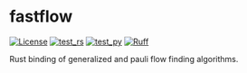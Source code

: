 # fastflow

[![License](https://img.shields.io/github/license/TeamGraphix/fastflow)](https://github.com/TeamGraphix/fastflow?tab=Apache-2.0-1-ov-file)
[![test_rs](https://github.com/TeamGraphix/fastflow/actions/workflows/test_rs.yml/badge.svg)](https://github.com/TeamGraphix/fastflow/actions/workflows/test_rs.yml)
[![test_py](https://github.com/TeamGraphix/fastflow/actions/workflows/test_py.yml/badge.svg)](https://github.com/TeamGraphix/fastflow/actions/workflows/test_py.yml)
[![Ruff](https://camo.githubusercontent.com/18c26428c337f9d641fa09b629a3a03b514e8ac84b57974a0ed7d1b38e14e060/68747470733a2f2f696d672e736869656c64732e696f2f656e64706f696e743f75726c3d68747470733a2f2f7261772e67697468756275736572636f6e74656e742e636f6d2f61737472616c2d73682f727566662f6d61696e2f6173736574732f62616467652f76322e6a736f6e)](https://github.com/astral-sh/ruff)

Rust binding of generalized and pauli flow finding algorithms.
